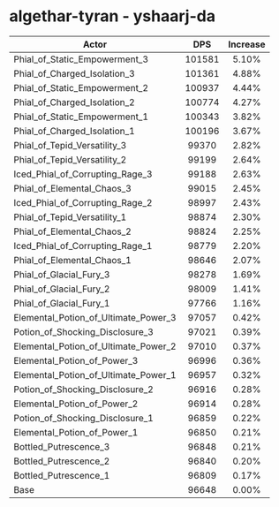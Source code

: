 # algethar-tyran - yshaarj-da
| Actor | DPS | Increase |
|---|:---:|:---:|
|Phial_of_Static_Empowerment_3|101581|5.10%|
|Phial_of_Charged_Isolation_3|101361|4.88%|
|Phial_of_Static_Empowerment_2|100937|4.44%|
|Phial_of_Charged_Isolation_2|100774|4.27%|
|Phial_of_Static_Empowerment_1|100343|3.82%|
|Phial_of_Charged_Isolation_1|100196|3.67%|
|Phial_of_Tepid_Versatility_3|99370|2.82%|
|Phial_of_Tepid_Versatility_2|99199|2.64%|
|Iced_Phial_of_Corrupting_Rage_3|99188|2.63%|
|Phial_of_Elemental_Chaos_3|99015|2.45%|
|Iced_Phial_of_Corrupting_Rage_2|98997|2.43%|
|Phial_of_Tepid_Versatility_1|98874|2.30%|
|Phial_of_Elemental_Chaos_2|98824|2.25%|
|Iced_Phial_of_Corrupting_Rage_1|98779|2.20%|
|Phial_of_Elemental_Chaos_1|98646|2.07%|
|Phial_of_Glacial_Fury_3|98278|1.69%|
|Phial_of_Glacial_Fury_2|98009|1.41%|
|Phial_of_Glacial_Fury_1|97766|1.16%|
|Elemental_Potion_of_Ultimate_Power_3|97057|0.42%|
|Potion_of_Shocking_Disclosure_3|97021|0.39%|
|Elemental_Potion_of_Ultimate_Power_2|97010|0.37%|
|Elemental_Potion_of_Power_3|96996|0.36%|
|Elemental_Potion_of_Ultimate_Power_1|96957|0.32%|
|Potion_of_Shocking_Disclosure_2|96916|0.28%|
|Elemental_Potion_of_Power_2|96914|0.28%|
|Potion_of_Shocking_Disclosure_1|96859|0.22%|
|Elemental_Potion_of_Power_1|96850|0.21%|
|Bottled_Putrescence_3|96848|0.21%|
|Bottled_Putrescence_2|96840|0.20%|
|Bottled_Putrescence_1|96809|0.17%|
|Base|96648|0.00%|
